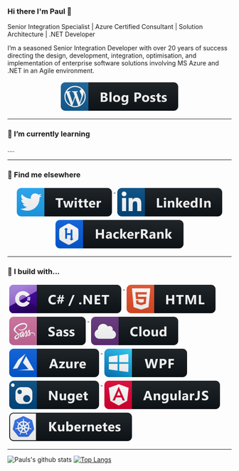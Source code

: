### Hi there I'm Paul 👋

Senior Integration Specialist | Azure Certified Consultant | Solution Architecture | .NET Developer

I’m a seasoned Senior Integration Developer with over 20 years of success directing the design, development, integration, optimisation, and implementation of enterprise software solutions involving MS Azure and .NET in an Agile environment.
  
<p align="center">
  <a href="http://integrationmadeeasy.org">
    <img src="https://github.com/PaulNichols/PaulNichols/blob/master/svg/blogs/wordpress.svg" alt="Personal Blog" style="vertical-align:top; margin:4px">
  </a>  
</p>

---

### 🌱 I’m currently learning
....



---
### 📢 Find me elsewhere
<p align="center">
  <a href="https://twitter.com/pauljnichols">
    <img src="https://github.com/PaulNichols/PaulNichols/blob/master/svg/dev/social/twitter.svg" alt="Twitter" style="vertical-align:top; margin:4px">
  </a>  

  <a href="https://www.linkedin.com/in/pauljamesnichols/">
    <img src="https://github.com/PaulNichols/PaulNichols/blob/master/svg/dev/social/linkedin.svg" alt="LinkedIn" style="vertical-align:top; margin:4px">
  </a> 
  <a href="https://www.hackerrank.com/pauljamesnichols">
    <img src="https://github.com/PaulNichols/PaulNichols/blob/master/svg/dev/services/hackerrank.svg" alt="LinkedIn" style="vertical-align:top; margin:4px">
  </a>
<hr>

### 🚧 I build with...

<p>
 <a href="https://azure.microsoft.com/en-gb/">
    <img src="https://github.com/PaulNichols/PaulNichols/blob/master/svg/dev/languages/csharp_dotnet.svg" alt="Azure" style="vertical-align:top; margin:4px">
  </a>
 <a href="https://azure.microsoft.com/en-gb/">
    <img src="https://github.com/PaulNichols/PaulNichols/blob/master/svg/dev/languages/html.svg" alt="Azure" style="vertical-align:top; margin:4px">
  </a>
   <a href="https://azure.microsoft.com/en-gb/">
    <img src="https://github.com/PaulNichols/PaulNichols/blob/master/svg/dev/languages/sass.svg" alt="Azure" style="vertical-align:top; margin:4px">
  </a>
   <a href="https://github.com/dotnet/wpf">
    <img src="https://github.com/PaulNichols/PaulNichols/blob/master/svg/dev/misc/cloud.svg" alt="WPF" style="vertical-align:top; margin:4px">
  </a>
 <a href="https://azure.microsoft.com/en-gb/">
    <img src="https://github.com/PaulNichols/PaulNichols/blob/master/svg/dev/services/azure.svg" alt="Azure" style="vertical-align:top; margin:4px">
  </a>
    <a href="https://github.com/dotnet/wpf">
    <img src="https://github.com/PaulNichols/PaulNichols/blob/master/svg/dev/frameworks/wpf.svg" alt="WPF" style="vertical-align:top; margin:4px">
  </a>
  
   <a href="https://azure.microsoft.com/en-gb/">
    <img src="https://github.com/PaulNichols/PaulNichols/blob/master/svg/dev/services/nuget.svg" alt="nuget" style="vertical-align:top; margin:4px">
  </a>

  <a href="https://github.com/dotnet/wpf">
    <img src="https://github.com/PaulNichols/PaulNichols/blob/master/svg/dev/frameworks/angular.svg" alt="WPF" style="vertical-align:top; margin:4px">
  </a>
 <a href="https://github.com/dotnet/wpf">
    <img src="https://github.com/PaulNichols/PaulNichols/blob/master/svg/dev/services/kubernetes.svg" alt="WPF" style="vertical-align:top; margin:4px">
  </a>

</p><hr>


  ![Pauls's github stats](https://github-readme-stats.vercel.app/api?username=PaulNichols&count_private=true&show_icons=true)
  [![Top Langs](https://github-readme-stats.vercel.app/api/top-langs/?username=PaulNichols&layout=compact)](https://github.com/PaulNichols/github-readme-stats)
